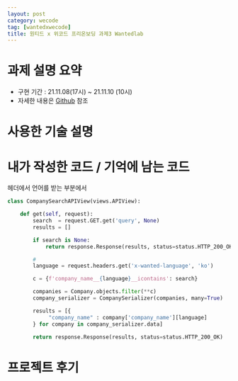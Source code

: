 ```yaml
---
layout: post
category: wecode
tag: [wantedxwecode]
title: 원티드 x 위코드 프리온보딩 과제3 Wantedlab
---
```


# 과제 설명 요약
- 구현 기간 : 21.11.08(17시) ~ 21.11.10 (10시)
- 자세한 내용은 [Github](https://github.com/Wanted-Preonboarding-Backend-1st-G5/Assignment3-TW-JW-YY) 참조

# 사용한 기술 설명

# 내가 작성한 코드 / 기억에 남는 코드

헤더에서 언어를 받는 부분에서 

```python
class CompanySearchAPIView(views.APIView):

    def get(self, request):
        search  = request.GET.get('query', None)
        results = []

        if search is None:
            return response.Response(results, status=status.HTTP_200_OK)

        #
        language = request.headers.get('x-wanted-language', 'ko')

        c = {f'company_name__{language}__icontains': search}

        companies = Company.objects.filter(**c)
        company_serializer = CompanySerializer(companies, many=True)

        results = [{
             "company_name" : company['company_name'][language]
        } for company in company_serializer.data]

        return response.Response(results, status=status.HTTP_200_OK)
```


# 프로젝트 후기

